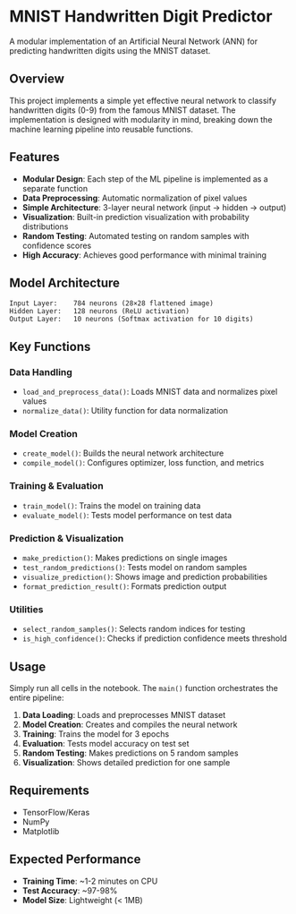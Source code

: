 # MNIST Handwritten Digit Predictor

A modular implementation of an Artificial Neural Network (ANN) for predicting handwritten digits using the MNIST dataset.

## Overview

This project implements a simple yet effective neural network to classify handwritten digits (0-9) from the famous MNIST dataset. The implementation is designed with modularity in mind, breaking down the machine learning pipeline into reusable functions.

## Features

- **Modular Design**: Each step of the ML pipeline is implemented as a separate function
- **Data Preprocessing**: Automatic normalization of pixel values
- **Simple Architecture**: 3-layer neural network (input → hidden → output)
- **Visualization**: Built-in prediction visualization with probability distributions
- **Random Testing**: Automated testing on random samples with confidence scores
- **High Accuracy**: Achieves good performance with minimal training

## Model Architecture

```
Input Layer:    784 neurons (28×28 flattened image)
Hidden Layer:   128 neurons (ReLU activation)
Output Layer:   10 neurons (Softmax activation for 10 digits)
```

## Key Functions

### Data Handling
- `load_and_preprocess_data()`: Loads MNIST data and normalizes pixel values
- `normalize_data()`: Utility function for data normalization

### Model Creation
- `create_model()`: Builds the neural network architecture
- `compile_model()`: Configures optimizer, loss function, and metrics

### Training & Evaluation
- `train_model()`: Trains the model on training data
- `evaluate_model()`: Tests model performance on test data

### Prediction & Visualization
- `make_prediction()`: Makes predictions on single images
- `test_random_predictions()`: Tests model on random samples
- `visualize_prediction()`: Shows image and prediction probabilities
- `format_prediction_result()`: Formats prediction output

### Utilities
- `select_random_samples()`: Selects random indices for testing
- `is_high_confidence()`: Checks if prediction confidence meets threshold

## Usage

Simply run all cells in the notebook. The `main()` function orchestrates the entire pipeline:

1. **Data Loading**: Loads and preprocesses MNIST dataset
2. **Model Creation**: Creates and compiles the neural network
3. **Training**: Trains the model for 3 epochs
4. **Evaluation**: Tests model accuracy on test set
5. **Random Testing**: Makes predictions on 5 random samples
6. **Visualization**: Shows detailed prediction for one sample

## Requirements

- TensorFlow/Keras
- NumPy
- Matplotlib

## Expected Performance

- **Training Time**: ~1-2 minutes on CPU
- **Test Accuracy**: ~97-98%
- **Model Size**: Lightweight (< 1MB)

